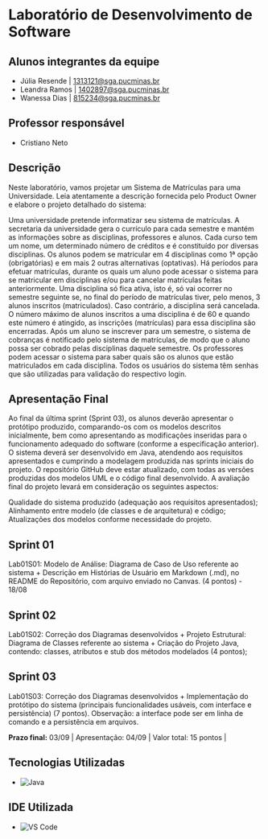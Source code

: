 # Laboratório de Desenvolvimento de Software

## Alunos integrantes da equipe
* Júlia Resende | 1313121@sga.pucminas.br
* Leandra Ramos | 1402897@sga.pucminas.br
* Wanessa Dias  | 815234@sga.pucminas.br

## Professor responsável
* Cristiano Neto

## Descrição 
Neste laboratório, vamos projetar um Sistema de Matrículas para uma Universidade. Leia atentamente a descrição fornecida pelo Product Owner e elabore o projeto detalhado do sistema:

Uma universidade pretende informatizar seu sistema de matrículas. A secretaria da universidade gera o currículo para cada semestre e mantém as informações sobre as disciplinas, professores e alunos.
Cada curso tem um nome, um determinado número de créditos e é constituído por diversas disciplinas.
Os alunos podem se matricular em 4 disciplinas como 1ª opção (obrigatórias) e em mais 2 outras alternativas (optativas).
Há períodos para efetuar matrículas, durante os quais um aluno pode acessar o sistema para se matricular em disciplinas e/ou para cancelar matrículas feitas anteriormente.
Uma disciplina só fica ativa, isto é, só vai ocorrer no semestre seguinte se, no final do período de matrículas tiver, pelo menos, 3 alunos inscritos (matriculados). Caso contrário, a disciplina será cancelada. O número máximo de alunos inscritos a uma disciplina é de 60 e quando este número é atingido, as inscrições (matrículas) para essa disciplina são encerradas.
Após um aluno se inscrever para um semestre, o sistema de cobranças é notificado pelo sistema de matrículas, de modo que o aluno possa ser cobrado pelas disciplinas daquele semestre.
Os professores podem acessar o sistema para saber quais são os alunos que estão matriculados em cada disciplina.
Todos os usuários do sistema têm senhas que são utilizadas para validação do respectivo login.

## Apresentação Final

Ao final da última sprint (Sprint 03), os alunos deverão apresentar o protótipo produzido, comparando-os com os modelos descritos inicialmente, bem como apresentando as modificações inseridas para o funcionamento adequado do software (conforme a especificação anterior). O sistema deverá ser desenvolvido em Java, atendendo aos requisitos apresentados e cumprindo a modelagem produzida nas sprints iniciais do projeto. O repositório GitHub deve estar atualizado, com todas as versões produzidas dos modelos UML e o código final desenvolvido. A avaliação final do projeto levará em consideração os seguintes aspectos:

Qualidade do sistema produzido (adequação aos requisitos apresentados);
Alinhamento entre modelo (de classes e de arquitetura) e código;
Atualizações dos modelos conforme necessidade do projeto.

## Sprint 01
Lab01S01: Modelo de Análise: Diagrama de Caso de Uso referente ao sistema + Descrição em Histórias de Usuário em Markdown (.md), no README do Repositório, com arquivo enviado no Canvas. (4 pontos) - 18/08

## Sprint 02
Lab01S02: Correção dos Diagramas desenvolvidos + Projeto Estrutural: Diagrama de Classes referente ao sistema + Criação do Projeto Java, contendo: classes, atributos e stub dos métodos modelados (4 pontos);

## Sprint 03
Lab01S03: Correção dos Diagramas desenvolvidos + Implementação do protótipo do sistema (principais funcionalidades usáveis, com interface e persistência) (7 pontos). Observação: a interface pode ser em linha de comando e a persistência em arquivos.

**Prazo final:** 03/09 | Apresentação: 04/09  | Valor total: 15 pontos |



## Tecnologias Utilizadas

- ![Java](https://img.shields.io/badge/-Java-007396?style=flat&logo=java&logoColor=white)


## IDE Utilizada

- ![VS Code](https://img.shields.io/badge/-VS%20Code-007ACC?style=flat&logo=visual-studio-code&logoColor=white)

